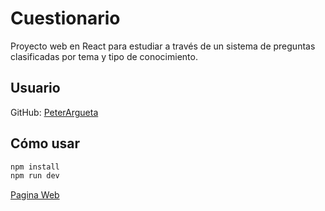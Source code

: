 # Cuestionario

Proyecto web en React para estudiar a través de un sistema de preguntas clasificadas por tema y tipo de conocimiento.

## Usuario

GitHub: [PeterArgueta](https://github.com/PeterArgueta)

## Cómo usar

```bash
npm install
npm run dev
```

 [Pagina Web](https://peterargueta.github.io/cuest-vet/)
